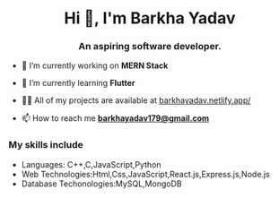 <h1 align="center">Hi 👋, I'm Barkha Yadav</h1>
<h3 align="center">An aspiring software developer.</h3>

- 🔭 I’m currently working on **MERN Stack**

- 🌱 I’m currently learning **Flutter**

- 👨‍💻 All of my projects are available at [barkhayadav.netlify.app/](barkhayadav.netlify.app/)

- 📫 How to reach me **barkhayadav179@gmail.com**

<h3 align="left">My skills include</h3>
<ul>
  <li>
    Languages: C++,C,JavaScript,Python
  </li>
  <li>
    Web Technologies:Html,Css,JavaScript,React.js,Express.js,Node.js
  </li>
  <li>
    Database Techonologies:MySQL,MongoDB
  </li>
</ul>
